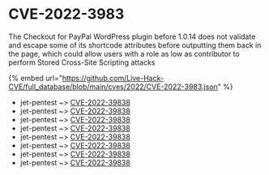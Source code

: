 # CVE-2022-3983

The Checkout for PayPal WordPress plugin before 1.0.14 does not validate and escape some of its shortcode attributes before outputting them back in the page, which could allow users with a role as low as contributor to perform Stored Cross-Site Scripting attacks

{% embed url="https://github.com/Live-Hack-CVE/full_database/blob/main/cves/2022/CVE-2022-3983.json" %}


* jet-pentest ~> [CVE-2022-39838](https://www.alice-snow.ru/2022/database/cve-2022-3983/cve-2022-39838-jet-pentest)
* jet-pentest ~> [CVE-2022-39838](https://www.alice-snow.ru/2022/database/cve-2022-3983/cve-2022-39838-jet-pentest)
* jet-pentest ~> [CVE-2022-39838](https://www.alice-snow.ru/2022/database/cve-2022-3983/cve-2022-39838-jet-pentest)
* jet-pentest ~> [CVE-2022-39838](https://www.alice-snow.ru/2022/database/cve-2022-3983/cve-2022-39838-jet-pentest)
* jet-pentest ~> [CVE-2022-39838](https://www.alice-snow.ru/2022/database/cve-2022-3983/cve-2022-39838-jet-pentest)
* jet-pentest ~> [CVE-2022-39838](https://www.alice-snow.ru/2022/database/cve-2022-3983/cve-2022-39838-jet-pentest)
* jet-pentest ~> [CVE-2022-39838](https://www.alice-snow.ru/2022/database/cve-2022-3983/cve-2022-39838-jet-pentest)
* jet-pentest ~> [CVE-2022-39838](https://www.alice-snow.ru/2022/database/cve-2022-3983/cve-2022-39838-jet-pentest)